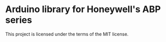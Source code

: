 # Arduino library for Honeywell's ABP series

This project is licensed under the terms of the MIT license.
